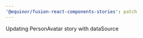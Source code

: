 ```yaml
---
'@equinor/fusion-react-components-stories': patch
---
```


Updating PersonAvatar story with dataSource

